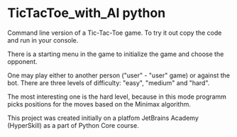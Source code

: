# TicTacToe_with_AI python
Command line version of a Tic-Tac-Toe game.
To try it out copy the code and run in your console.

There is a starting menu in the game to initialize the game and choose the opponent.

One may play either to another person ("user" - "user" game) or against the bot.
There are three levels of difficulty: "easy", "medium" and "hard".

The most interesting one is the hard level, because in this mode programm picks positions for the moves based on the Minimax algorithm.


This project was created initially on a platfom JetBrains Academy (HyperSkill) as a part of Python Core course.
